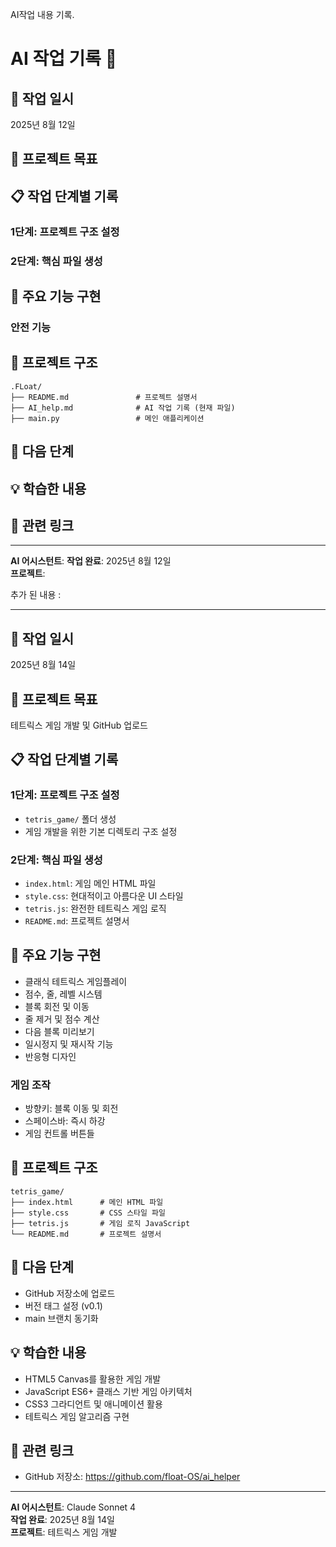 AI작업 내용 기록.

# AI 작업 기록 🤖

## 📅 작업 일시
2025년 8월 12일

## 🎯 프로젝트 목표


## 📋 작업 단계별 기록

### 1단계: 프로젝트 구조 설정


### 2단계: 핵심 파일 생성

## 🔧 주요 기능 구현


### 안전 기능


## 📁 프로젝트 구조
```
.FLoat/
├── README.md               # 프로젝트 설명서
├── AI_help.md              # AI 작업 기록 (현재 파일)
├── main.py                 # 메인 애플리케이션
```

## 🚀 다음 단계


## 💡 학습한 내용


## 🔗 관련 링크


---

**AI 어시스턴트**: 
**작업 완료**: 2025년 8월 12일  
**프로젝트**: 

추가 된 내용 : 

---

## 📅 작업 일시
2025년 8월 14일

## 🎯 프로젝트 목표
테트릭스 게임 개발 및 GitHub 업로드

## 📋 작업 단계별 기록

### 1단계: 프로젝트 구조 설정
- `tetris_game/` 폴더 생성
- 게임 개발을 위한 기본 디렉토리 구조 설정

### 2단계: 핵심 파일 생성
- `index.html`: 게임 메인 HTML 파일
- `style.css`: 현대적이고 아름다운 UI 스타일
- `tetris.js`: 완전한 테트릭스 게임 로직
- `README.md`: 프로젝트 설명서

## 🔧 주요 기능 구현
- 클래식 테트릭스 게임플레이
- 점수, 줄, 레벨 시스템
- 블록 회전 및 이동
- 줄 제거 및 점수 계산
- 다음 블록 미리보기
- 일시정지 및 재시작 기능
- 반응형 디자인

### 게임 조작
- 방향키: 블록 이동 및 회전
- 스페이스바: 즉시 하강
- 게임 컨트롤 버튼들

## 📁 프로젝트 구조
```
tetris_game/
├── index.html      # 메인 HTML 파일
├── style.css       # CSS 스타일 파일
├── tetris.js       # 게임 로직 JavaScript
└── README.md       # 프로젝트 설명서
```

## 🚀 다음 단계
- GitHub 저장소에 업로드
- 버전 태그 설정 (v0.1)
- main 브랜치 동기화

## 💡 학습한 내용
- HTML5 Canvas를 활용한 게임 개발
- JavaScript ES6+ 클래스 기반 게임 아키텍처
- CSS3 그라디언트 및 애니메이션 활용
- 테트릭스 게임 알고리즘 구현

## 🔗 관련 링크
- GitHub 저장소: https://github.com/float-OS/ai_helper

---

**AI 어시스턴트**: Claude Sonnet 4  
**작업 완료**: 2025년 8월 14일  
**프로젝트**: 테트릭스 게임 개발
